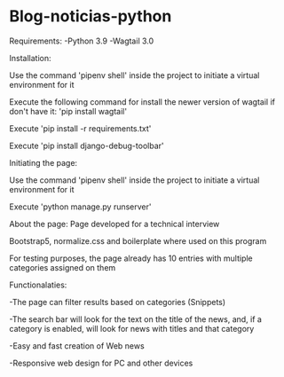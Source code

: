 # Blog-noticias-python
Requirements:
-Python 3.9
-Wagtail 3.0

Installation:

Use the command 'pipenv shell' inside the project to initiate a virtual environment for it

Execute the following command for install the newer version of wagtail if don't have it: 'pip install wagtail'

Execute 'pip install -r requirements.txt'

Execute 'pip install django-debug-toolbar'


Initiating the page:

Use the command 'pipenv shell' inside the project to initiate a virtual environment for it

Execute 'python manage.py runserver'


About the page:
Page developed for a technical interview

Bootstrap5, normalize.css and boilerplate where used on this program

For testing purposes, the page already has 10 entries with multiple categories assigned on them


Functionalaties:

-The page can filter results based on categories (Snippets)

-The search bar will look for the text on the title of the news, and, if a category is enabled, will look for news with titles and that category

-Easy and fast creation of Web news

-Responsive web design for PC and other devices

